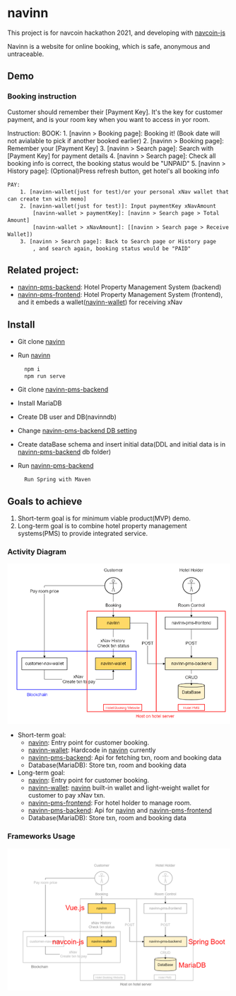 # navinn
This project is for navcoin hackathon 2021, and developing with [navcoin-js](https://github.com/aguycalled/navcoin-js)

Navinn is a website for online booking, which is safe, anonymous and untraceable.

## Demo
### Booking instruction
Customer should remember their [Payment Key].
It's the key for customer payment, and is your room key when you want to access in yor room.

Instruction:
    BOOK:
        1. [navinn > Booking page]: Booking it! (Book date will not avialable to pick if another booked earlier)
        2. [navinn > Booking page]: Remember your [Payment Key]
        3. [navinn > Search page]: Search with [Payment Key] for payment details
        4. [navinn > Search page]: Check all booking info is correct, the booking status would be "UNPAID"
        5. [navinn > History page]: (Optional)Press refresh button, get hotel's all booking info

    PAY:
        1. [navinn-wallet(just for test)/or your personal xNav wallet that can create txn with memo]
        2. [navinn-wallet(just for test)]: Input paymentKey xNavAmount
            [navinn-wallet > paymentKey]: [navinn > Search page > Total Amount]
            [navinn-wallet > xNavAmount]: [[navinn > Search page > Receive Wallet])
        3. [navinn > Search page]: Back to Search page or History page
            , and search again, booking status would be "PAID"

## Related project:
* [navinn-pms-backend](https://github.com/z5612365/navinn-pms-backend): Hotel Property Management System (backend)
* [navinn-pms-frontend](https://github.com/z5612365/navinn-pms-frontend): Hotel Property Management System (frontend), and it embeds a wallet([navinn-wallet](https://github.com/z5612365/navinn-wallet)) for receiving xNav
<!---
* [navinn-wallet](https://github.com/z5612365/navinn-wallet): Simple wallet for send xNav
-->

## Install
* Git clone [navinn](https://github.com/z5612365/navinn)
* Run [navinn](https://github.com/z5612365/navinn)

        npm i
        npm run serve

* Git clone [navinn-pms-backend](https://github.com/z5612365/navinn-pms-backend)
* Install MariaDB
* Create DB user and DB(navinndb)
* Change [navinn-pms-backend DB setting](https://github.com/z5612365/navinn-pms-backend/blob/master/navinn-ap/navinn-ap-customer-gl/src/main/resources/application.properties)
* Create dataBase schema and insert initial data(DDL and initial data is in [navinn-pms-backend](https://github.com/z5612365/navinn-pms-backend) db folder)
* Run [navinn-pms-backend](https://github.com/z5612365/navinn-pms-backend)

        Run Spring with Maven
        
## Goals to achieve

1. Short-term goal is for minimum viable product(MVP) demo.
1. Long-term goal is to combine hotel property management systems(PMS) to provide integrated service.

### Activity Diagram
<img src="./erd/navinn.png" alt="drawing" width="550"/>

* Short-term goal:
  * [navinn](https://github.com/z5612365/navinn): Entry point for customer booking.
  * [navinn-wallet](https://github.com/z5612365/navinn-wallet): Hardcode in [navinn](https://github.com/z5612365/navinn) currently
  * [navinn-pms-backend](https://github.com/z5612365/navinn-pms-backend): Api for fetching txn, room and booking data
  * Database(MariaDB): Store txn, room and booking data
* Long-term goal:
  * [navinn](https://github.com/z5612365/navinn): Entry point for customer booking.
  * [navinn-wallet](https://github.com/z5612365/navinn-wallet): [navinn](https://github.com/z5612365/navinn) built-in wallet and light-weight wallet for customer to pay xNav txn.
  * [navinn-pms-frontend](https://github.com/z5612365/navinn-pms-frontend): For hotel holder to manage room.
  * [navinn-pms-backend](https://github.com/z5612365/navinn-pms-backend): Api for [navinn](https://github.com/z5612365/navinn) and [navinn-pms-frontend](https://github.com/z5612365/navinn-pms-frontend) 
  * Database(MariaDB): Store txn, room and booking data

### Frameworks Usage
<img src="./erd/navinn-tech.png" alt="drawing" width="550"/>

